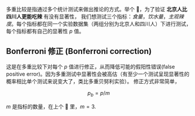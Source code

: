 多重比较是指通过多个统计测试来做出推论的方式。举个 🌰，为了验证 **北京人比四川人更能吃辣** 有没有显著性，
我们想测试三个指标：_食量_，_饮水量_，_主观辣度_。每个指标都在同一个实验数据集（两组分别为北京人和四川人）下进行测试，每个指标都有自己的显著性 $p$ 值。

## Bonferroni 修正 (Bonferroni correction)

这是在多重比较下对每个 $p$ 值进行修正，从而降低可能的假阳性错误(false positive error)。因为多重测试中显著性会被高估（有至少一个测试呈现显著性的概率相比单个测试来说变大了，类比多重贝努利实验）。
修正方式非常简单，

$$p_b = p / m$$

$m$ 是指标的数量，在上个 🌰 里，$m = 3$.
